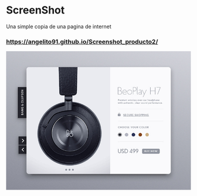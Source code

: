 # ScreenShot
 
Una simple copia de una pagina de internet
### https://angelito91.github.io/Screenshot_producto2/


![ScreenShot-page](static/readme.jpg)
